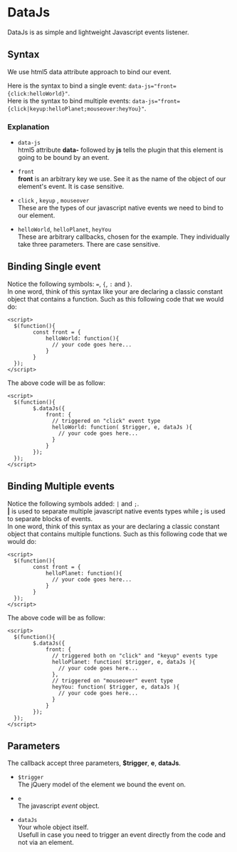 # DataJs
DataJs is as simple and lightweight Javascript events listener.

## Syntax
We use html5 data attribute approach to bind our event.   

Here is the syntax to bind a single event: `data-js="front={click:helloWorld}"`.    
Here is the syntax to bind multiple events: `data-js="front={click|keyup:helloPlanet;mouseover:heyYou}"`.    

### Explanation  
- `data-js`   
html5 attribute **data-** followed by **js** tells the plugin that this element is going to be bound by an event.    

- `front`   
**front** is an arbitrary key we use. See it as the name of the object of our element's event. It is case sensitive.   

- `click` ,  `keyup` , `mouseover`      
These are the types of our javascript native events we need to bind to our element.    

- `helloWorld`, `helloPlanet`, `heyYou`     
These are arbitrary callbacks, chosen for the example. They individually take three parameters. There are case sensitive.   

## Binding Single event

Notice the following symbols: `=`, `{`, `:` and `}`.    
In one word, think of this syntax like your are declaring a classic constant object that contains a function. Such as this following code that we would do:    

    <script>
      $(function(){
            const front = {
                helloWorld: function(){
                  // your code goes here...
                }
            }
      });
    </script>

The above code will be as follow:

    <script>
      $(function(){
            $.dataJs({
                front: {
                  // triggered on "click" event type
                  helloWorld: function( $trigger, e, dataJs ){
                    // your code goes here...
                  }
                }
            });
      });
    </script>


## Binding Multiple events

Notice the following symbols added: `|` and `;`.    
**|** is used to separate multiple javascript native events types while **;** is used to separate blocks of events.     
In one word, think of this syntax as your are declaring a classic constant object that contains multiple functions. Such as this following code that we would do:    

    <script>
      $(function(){
            const front = {
                helloPlanet: function(){
                  // your code goes here...
                }
            }
      });
    </script>

The above code will be as follow:

    <script>
      $(function(){
            $.dataJs({
                front: {
                  // triggered both on "click" and "keyup" events type
                  helloPlanet: function( $trigger, e, dataJs ){
                    // your code goes here...
                  },
                  // triggered on "mouseover" event type
                  heyYou: function( $trigger, e, dataJs ){
                    // your code goes here...
                  }
                }
            });
      });
    </script>

## Parameters
The callback accept three parameters, **$trigger**, **e**, **dataJs**.    

- `$trigger`   
The jQuery model of the element we bound the event on.  

- `e`   
The javascript *event* object.

- `dataJs`   
Your whole object itself.   
Usefull in case you need to trigger an event directly from the code and not via an element.
